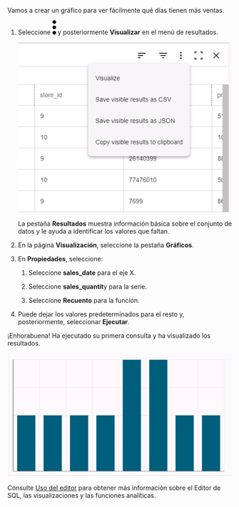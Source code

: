 Vamos a crear un gráfico para ver fácilmente qué días tienen más ventas.

1.  Seleccione ![kebab menu](Images/zsz1597101912145.svg) y posteriormente **Visualizar** en el menú de resultados.

    ![Menú de resultados](Images/lhl1721093799223.png)

    La pestaña **Resultados** muestra información básica sobre el conjunto de datos y le ayuda a identificar los valores que faltan.

2.  En la página **Visualización**, seleccione la pestaña **Gráficos**.

3.  En **Propiedades**, seleccione:

    1.  Seleccione **sales\_date** para el eje X.

    2.  Seleccione **sales\_quantit**y para la serie.

    3.  Seleccione **Recuento** para la función.

4.  Puede dejar los valores predeterminados para el resto y, posteriormente, seleccionar **Ejecutar**.

¡Enhorabuena! Ha ejecutado su primera consulta y ha visualizado los resultados.

![Visualizar los resultados del gráfico](Images/oah1721094231016.png)

Consulte [Uso del editor](xbg1640280430669.md) para obtener más información sobre el Editor de SQL, las visualizaciones y las funciones analíticas.

